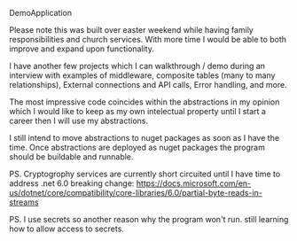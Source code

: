 DemoApplication

Please note this was built over easter weekend while having family responsibilities and church services.
With more time I would be able to both improve and expand upon functionality.

I have another few projects which I can walkthrough / demo during an interview with examples of middleware, composite tables (many to many relationships), External connections and API calls, Error handling, and more.

The most impressive code coincides within the abstractions in my opinion which I would like to keep as my own intelectual property until I start a career then I will use my abstractions.

I still intend to move abstractions to nuget packages as soon as I have the time.
Once abstractions are deployed as nuget packages the program should be buildable and runnable.

PS. Cryptogrophy services are currently short circuited until I have time to address .net 6.0 breaking change:
https://docs.microsoft.com/en-us/dotnet/core/compatibility/core-libraries/6.0/partial-byte-reads-in-streams

PS. I use secrets so another reason why the program won't run. still learning how to allow access to secrets.


